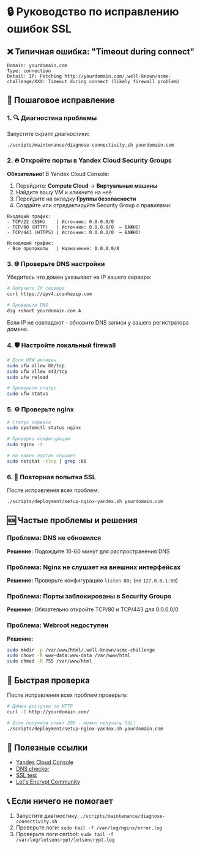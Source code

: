 # 🔒 Руководство по исправлению ошибок SSL

## ❌ Типичная ошибка: "Timeout during connect"

```
Domain: yourdomain.com
Type: connection
Detail: IP: Fetching http://yourdomain.com/.well-known/acme-challenge/XXX: Timeout during connect (likely firewall problem)
```

## 🔧 Пошаговое исправление

### 1. 🔍 Диагностика проблемы

Запустите скрипт диагностики:

```bash
./scripts/maintenance/diagnose-connectivity.sh yourdomain.com
```

### 2. 🔥 Откройте порты в Yandex Cloud Security Groups

**Обязательно!** В Yandex Cloud Console:

1. Перейдите: **Compute Cloud** → **Виртуальные машины**
2. Найдите вашу VM и кликните на неё
3. Перейдите на вкладку **Группы безопасности**
4. Создайте или отредактируйте Security Group с правилами:

```
Входящий трафик:
- TCP/22 (SSH)    | Источник: 0.0.0.0/0
- TCP/80 (HTTP)   | Источник: 0.0.0.0/0  ← ВАЖНО!
- TCP/443 (HTTPS) | Источник: 0.0.0.0/0  ← ВАЖНО!

Исходящий трафик:
- Все протоколы   | Назначение: 0.0.0.0/0
```

### 3. 🌐 Проверьте DNS настройки

Убедитесь что домен указывает на IP вашего сервера:

```bash
# Получите IP сервера
curl https://ipv4.icanhazip.com

# Проверьте DNS
dig +short yourdomain.com A
```

Если IP не совпадают - обновите DNS записи у вашего регистратора домена.

### 4. 🛡️ Настройте локальный firewall

```bash
# Если UFW активен
sudo ufw allow 80/tcp
sudo ufw allow 443/tcp
sudo ufw reload

# Проверьте статус
sudo ufw status
```

### 5. ⚙️ Проверьте nginx

```bash
# Статус сервиса
sudo systemctl status nginx

# Проверка конфигурации
sudo nginx -t

# На каких портах слушает
sudo netstat -tlnp | grep :80
```

### 6. 🔄 Повторная попытка SSL

После исправления всех проблем:

```bash
./scripts/deployment/setup-nginx-yandex.sh yourdomain.com
```

## 🆘 Частые проблемы и решения

### Проблема: DNS не обновился

**Решение:** Подождите 10-60 минут для распространения DNS

### Проблема: Nginx не слушает на внешних интерфейсах

**Решение:** Проверьте конфигурацию `listen 80;` (не `127.0.0.1:80`)

### Проблема: Порты заблокированы в Security Groups

**Решение:** Обязательно откройте TCP/80 и TCP/443 для 0.0.0.0/0

### Проблема: Webroot недоступен

**Решение:**

```bash
sudo mkdir -p /var/www/html/.well-known/acme-challenge
sudo chown -R www-data:www-data /var/www/html
sudo chmod -R 755 /var/www/html
```

## 🎯 Быстрая проверка

После исправления всех проблем проверьте:

```bash
# Домен доступен по HTTP
curl -I http://yourdomain.com/

# Если получили ответ 200 - можно получать SSL!
./scripts/deployment/setup-nginx-yandex.sh yourdomain.com
```

## 🔗 Полезные ссылки

- [Yandex Cloud Console](https://console.cloud.yandex.ru/)
- [DNS checker](https://www.whatsmydns.net/)
- [SSL test](https://www.ssllabs.com/ssltest/)
- [Let's Encrypt Community](https://community.letsencrypt.org/)

## 📞 Если ничего не помогает

1. Запустите диагностику: `./scripts/maintenance/diagnose-connectivity.sh`
2. Проверьте логи: `sudo tail -f /var/log/nginx/error.log`
3. Проверьте логи certbot: `sudo tail -f /var/log/letsencrypt/letsencrypt.log`
